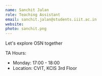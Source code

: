 ```yaml
---
name: Sanchit Jalan
role: Teaching Assistant
email: sanchit.jalan@students.iiit.ac.in
website:
photo: sanchit.png
---
```


Let's explore OSN together

TA Hours: 
- Monday: 17:00 - 18:00
- Location: CVIT, KCIS 3rd Floor
